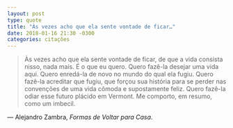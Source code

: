 ```yaml
---
layout: post
type: quote
title: "Às vezes acho que ela sente vontade de ficar…"
date: 2018-01-16 21:30 -0300
categories: citações
---
```

>Às vezes acho que ela sente vontade de ficar, de que a vida consista nisso, nada mais. É o que eu quero. Quero fazê-la desejar uma vida aqui. Quero enredá-la de novo no mundo do qual ela fugiu. Quero fazê-la acreditar que fugiu, que forçou sua história para se perder nas convenções de uma vida cômoda e supostamente feliz. Quero fazê-la odiar esse futuro plácido em Vermont. Me comporto, em resumo, como um imbecil.

— Alejandro Zambra, _Formas de Voltar para Casa_.
